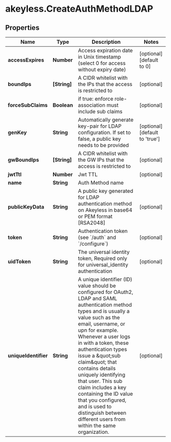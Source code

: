 # akeyless.CreateAuthMethodLDAP

## Properties

Name | Type | Description | Notes
------------ | ------------- | ------------- | -------------
**accessExpires** | **Number** | Access expiration date in Unix timestamp (select 0 for access without expiry date) | [optional] [default to 0]
**boundIps** | **[String]** | A CIDR whitelist with the IPs that the access is restricted to | [optional] 
**forceSubClaims** | **Boolean** | if true: enforce role-association must include sub claims | [optional] 
**genKey** | **String** | Automatically generate key-pair for LDAP configuration. If set to false, a public key needs to be provided | [optional] [default to &#39;true&#39;]
**gwBoundIps** | **[String]** | A CIDR whitelist with the GW IPs that the access is restricted to | [optional] 
**jwtTtl** | **Number** | Jwt TTL | [optional] 
**name** | **String** | Auth Method name | 
**publicKeyData** | **String** | A public key generated for LDAP authentication method on Akeyless in base64 or PEM format [RSA2048] | [optional] 
**token** | **String** | Authentication token (see &#x60;/auth&#x60; and &#x60;/configure&#x60;) | [optional] 
**uidToken** | **String** | The universal identity token, Required only for universal_identity authentication | [optional] 
**uniqueIdentifier** | **String** | A unique identifier (ID) value should be configured for OAuth2, LDAP and SAML authentication method types and is usually a value such as the email, username, or upn for example. Whenever a user logs in with a token, these authentication types issue a \&quot;sub claim\&quot; that contains details uniquely identifying that user. This sub claim includes a key containing the ID value that you configured, and is used to distinguish between different users from within the same organization. | [optional] 


